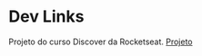 # Dev Links
Projeto do curso Discover da Rocketseat.
<a href="https://ana-cassia-invernizzi.github.io/DevLinks/">Projeto</a>
